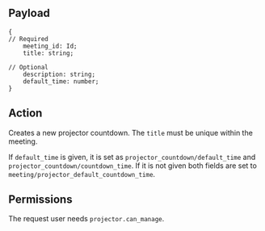 ## Payload
```
{
// Required
    meeting_id: Id;
    title: string;

// Optional
    description: string;
    default_time: number;
}
```

## Action
Creates a new projector countdown. The `title` must be unique within the meeting.

If `default_time` is given, it is set as `projector_countdown/default_time` and `projector_countdown/countdown_time`. If it is not given both fields are set to `meeting/projector_default_countdown_time`.

## Permissions
The request user needs `projector.can_manage`.
